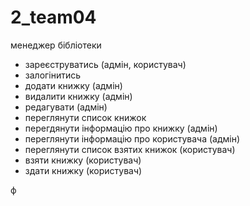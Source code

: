 # 2_team04


менеджер бібліотеки

- зареєструватись (адмін, користувач)
- залогінитись
- додати книжку  (адмін)
- видалити книжку (адмін)
- редагувати (адмін)
- переглянути список книжок
- перегдянути інформацію про книжку (адмін)
- переглянути інформацію про користувача (адмін)
- переглянути список взятих книжок (користувач)
- взяти книжку (користувач)
- здати книжку (користувач)

ф